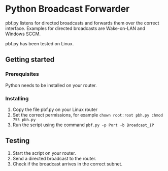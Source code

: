 # Python Broadcast Forwarder #

pbf.py listens for directed broadcasts and forwards them over the correct
interface. Examples for directed broadcasts are Wake-on-LAN and Windows
SCCM.

pbf.py has been tested on Linux.

## Getting started ##

### Prerequisites ###
Python needs to be installed on your router.

### Installing ###
1. Copy the file pbf.py on your Linux router
2. Set the correct permissions, for example
 `chown root:root pbh.py
chmod 755 pbh.py`
3. Run the script using the command
`pbf.py -p Port -b Broadcast_IP`

## Testing ##
1. Start the script on your router.
2. Send a directed broadcast to the router.
3. Check if the broadcast arrives in the correct subnet.
